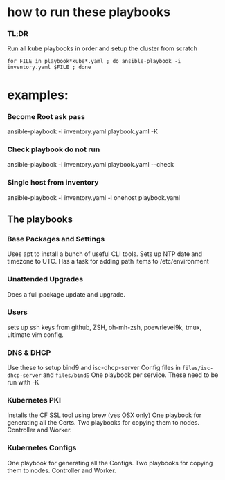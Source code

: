 # how to run these playbooks

### TL;DR

Run all kube playbooks in order and setup the cluster from scratch
```
for FILE in playbook*kube*.yaml ; do ansible-playbook -i inventory.yaml $FILE ; done
```

# examples:
### Become Root ask pass
ansible-playbook -i inventory.yaml playbook.yaml -K

### Check playbook do not run
ansible-playbook -i inventory.yaml playbook.yaml --check

### Single host from inventory
ansible-playbook -i inventory.yaml -l onehost playbook.yaml


## The playbooks

### Base Packages and Settings
Uses apt to install a bunch of useful CLI tools.
Sets up NTP date and timezone to UTC.
Has a task for adding path items to /etc/environment

### Unattended Upgrades
Does a full package update and upgrade.

### Users
sets up ssh keys from github,
ZSH, oh-mh-zsh, poewrlevel9k, tmux, ultimate vim config.

### DNS & DHCP
Use these to setup bind9 and isc-dhcp-server
Config files in `files/isc-dhcp-server` and `files/bind9`
One playbook per service. These need to be run with -K

### Kubernetes PKI
Installs the CF SSL tool using brew (yes OSX only)
One playbook for generating all the Certs.
Two playbooks for copying them to nodes. Controller and Worker.

### Kubernetes Configs
One playbook for generating all the Configs.
Two playbooks for copying them to nodes. Controller and Worker.
